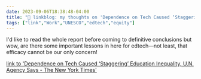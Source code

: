 ---date: 2023-09-06T18:38:48-04:00title: "🔗 linkblog: my thoughts on 'Dependence on Tech Caused ‘Staggering’ Education Inequality, U.N. Agency Says - The New York Times'"tags: ["link","Work","UNESCO","edtech","equity"]---I'd like to read the whole report before coming to definitive conclusions but wow, are there some important lessons in here for edtech—not least, that efficacy cannot be our only concern!   [link to 'Dependence on Tech Caused ‘Staggering’ Education Inequality, U.N. Agency Says - The New York Times'](https://www.nytimes.com/2023/09/06/technology/unesco-report-remote-learning-inequity.html)